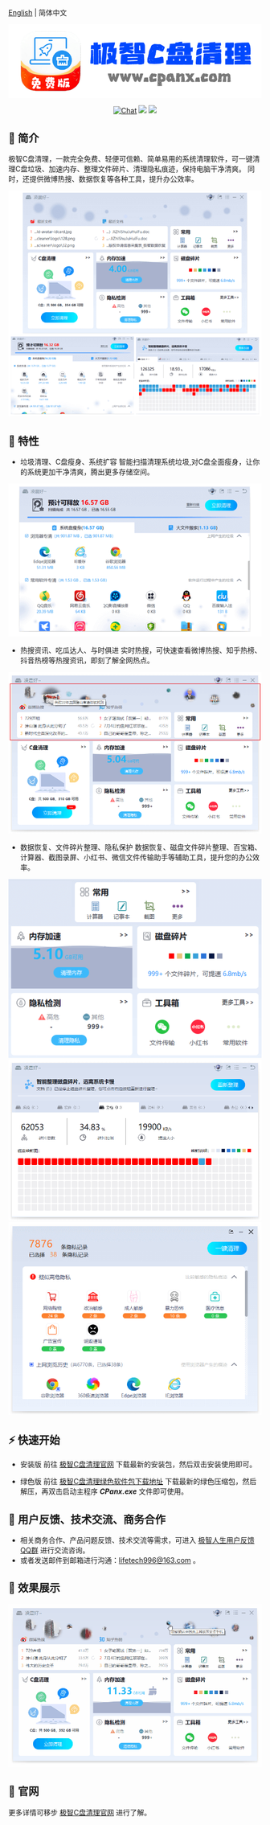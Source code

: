 [English](README_en.md) | 简体中文

<p align="center">
 <img src="./doc/cpanx_logo.png" align="middle" width = "600"/>
<p align="center">
<p align="center">
    <a href="https://qm.qq.com/q/CkEX6hUMMg"><img src="https://img.shields.io/badge/Chat-QQ-7488d1.svg" alt="Chat"></a>
    <a href="https://github.com/ChenXi996/c-cleaner/releases"><img src="https://img.shields.io/github/v/release/ChenXi996/c-cleaner?color=ffa"></a>
    <a href=""><img src="https://img.shields.io/badge/os-win-pink.svg"></a>
</p>

## 📣 简介
极智C盘清理，一款完全免费、轻便可信赖、简单易用的系统清理软件，可一键清理C盘垃圾、加速内存、整理文件碎片、清理隐私痕迹，保持电脑干净清爽。 同时，还提供微博热搜、数据恢复等各种工具，提升办公效率。

<div align="center">
    <img src="./doc/cpanx_ui_1.png" width="800">
</div>


## 🌟 特性
- 垃圾清理、C盘瘦身、系统扩容
智能扫描清理系统垃圾,对C盘全面瘦身，让你的系统更加干净清爽，腾出更多存储空间。
<div align="center">
    <img src="./doc/cpanx_cleaner.png">
</div>

- 热搜资讯、吃瓜达人、与时俱进
实时热搜，可快速查看微博热搜、知乎热榜、抖音热榜等热搜资讯，即刻了解全网热点。
<div align="center">
    <img src="./doc/cpanx_hot_search.png">
</div>

- 数据恢复、文件碎片整理、隐私保护
数据恢复、磁盘文件碎片整理、百宝箱、计算器、截图录屏、小红书、微信文件传输助手等辅助工具，提升您的办公效率。
<div align="center">
    <img src="./doc/cpanx_tools.png">
    <img src="./doc/cpanx_defrag.png">
    <img src="./doc/cpanx_privacy_protector.png">
</div>


## ⚡ 快速开始

- 安装版
前往 [极智C盘清理官网](https://cc.cpanx.com) 下载最新的安装包，然后双击安装使用即可。

- 绿色版
前往 [极智C盘清理绿色软件包下载地址](https://github.com/ChenXi996/c-cleaner/releases) 下载最新的绿色压缩包，然后解压，再双击启动主程序 ***CPanx.exe*** 文件即可使用。


## 📖 用户反馈、技术交流、商务合作

- 相关商务合作、产品问题反馈、技术交流等需求，可进入 [极智人生用户反馈QQ群](https://qm.qq.com/q/CkEX6hUMMg) 进行交流咨询。
- 或者发送邮件到邮箱进行沟通：lifetech996@163.com 。


## 👀 效果展示

<div align="center">
    <img src="./doc/cpanx_demo.gif">
</div>


## 🚀 官网
更多详情可移步
[极智C盘清理官网](https://cc.cpanx.com)
进行了解。
